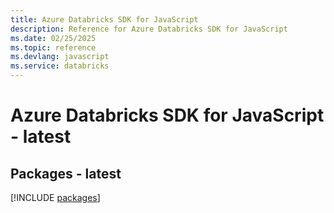 ```yaml
---
title: Azure Databricks SDK for JavaScript
description: Reference for Azure Databricks SDK for JavaScript
ms.date: 02/25/2025
ms.topic: reference
ms.devlang: javascript
ms.service: databricks
---
```

# Azure Databricks SDK for JavaScript - latest
## Packages - latest
[!INCLUDE [packages](databricks-index.md)]